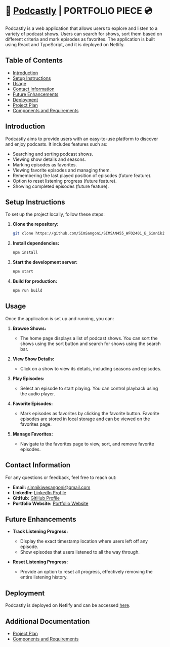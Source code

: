 # 🎵 <a href="https://podcastly.netlify.app/" target="_blank">Podcastly</a> | PORTFOLIO PIECE 💿

Podcastly is a web application that allows users to explore and listen to a variety of podcast shows. Users can search for shows, sort them based on different criteria and mark episodes as favorites. The application is built using React and TypeScript, and it is deployed on Netlify.

## **Table of Contents**

- [Introduction](#introduction)
- [Setup Instructions](#setup-instructions)
- [Usage](#usage)
- [Contact Information](#contact-information)
- [Future Enhancements](#future-enhancements)
- [Deployment](#deployment)
- [Project Plan](ProjectPlan.md)
- [Components and Requirements](Comp-and-Pages-plan.md)

## Introduction

Podcastly aims to provide users with an easy-to-use platform to discover and enjoy podcasts. It includes features such as:

- Searching and sorting podcast shows.
- Viewing show details and seasons.
- Marking episodes as favorites.
- Viewing favorite episodes and managing them.
- Remembering the last played position of episodes (future feature).
- Option to reset listening progress (future feature).
- Showing completed episodes (future feature).

## Setup Instructions

To set up the project locally, follow these steps:

1. **Clone the repository:**
   ```bash
   git clone https://github.com/SimSangoni/SIMSAN455_WFO2401_B_Simnikiwe-Sangoni_DJS11.git
   ```

2. **Install dependencies:**
   ```bash
   npm install
   ```

3. **Start the development server:**
   ```bash
   npm start
   ```

4. **Build for production:**
   ```bash
   npm run build
   ```

## Usage

Once the application is set up and running, you can:

1. **Browse Shows:**
   - The home page displays a list of podcast shows. You can sort the shows using the sort button and search for shows using the search bar.

2. **View Show Details:**
   - Click on a show to view its details, including seasons and episodes.

3. **Play Episodes:**
   - Select an episode to start playing. You can control playback using the audio player.

4. **Favorite Episodes:**
   - Mark episodes as favorites by clicking the favorite button. Favorite episodes are stored in local storage and can be viewed on the favorites page.

5. **Manage Favorites:**
   - Navigate to the favorites page to view, sort, and remove favorite episodes.

## Contact Information

For any questions or feedback, feel free to reach out:

- **Email:** <simnikiwesangoni@gmail.com>
- **LinkedIn:** <a href="https://www.linkedin.com/in/simnikiwe-sangoni-8a3892164/" target="_blank">LinkedIn Profile</a>
- **GitHub:** <a href="https://github.com/SimSangoni" target="_blank">GitHub Profile</a>
- **Portfolio Website:** <a href="https://simnikiwe-sangoni.netlify.app/" target="_blank">Portfolio Website</a>

## Future Enhancements

- **Track Listening Progress:**
  - Display the exact timestamp location where users left off any episode.
  - Show episodes that users listened to all the way through.

- **Reset Listening Progress:**
  - Provide an option to reset all progress, effectively removing the entire listening history.

## Deployment

Podcastly is deployed on Netlify and can be accessed <a href="https://podcastly.netlify.app/" target="_blank">here</a>.

## Additional Documentation

- <a href="ProjectPlan.md" target="_blank">Project Plan</a>
- <a href="Comp-and-Pages-plan.md" target="_blank">Components and Requirements</a>

